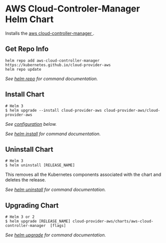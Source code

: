 # AWS Cloud-Controler-Manager Helm Chart

Installs the [aws cloud-controller-manager ](https://github.com/kubernetes/cloud-provider-aws).

## Get Repo Info

```console
helm repo add aws-cloud-controller-manager https://kubernetes.github.io/cloud-provider-aws
helm repo update
```

_See [helm repo](https://helm.sh/docs/helm/helm_repo/) for command documentation._

## Install Chart

```console
# Helm 3
$ helm upgrade --install cloud-provider-aws cloud-provider-aws/cloud-provider-aws

```

_See [configuration](#configuration) below._

_See [helm install](https://helm.sh/docs/helm/helm_install/) for command documentation._

## Uninstall Chart

```console
# Helm 3
$ helm uninstall [RELEASE_NAME]

```

This removes all the Kubernetes components associated with the chart and deletes the release.

_See [helm uninstall](https://helm.sh/docs/helm/helm_uninstall/) for command documentation._

## Upgrading Chart

```console
# Helm 3 or 2
$ helm upgrade [RELEASE_NAME] cloud-provider-aws/charts/aws-cloud-controller-manager  [flags]
```

_See [helm upgrade](https://helm.sh/docs/helm/helm_upgrade/) for command documentation._

